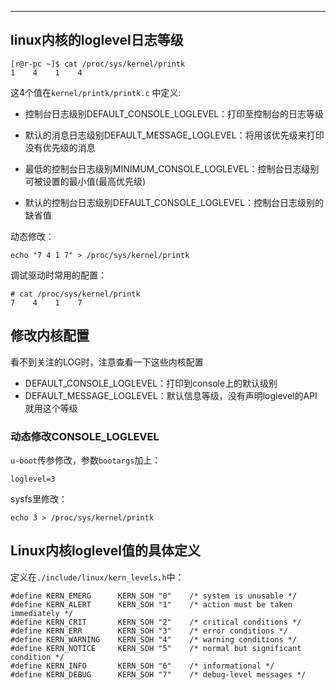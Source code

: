 

---

## linux内核的loglevel日志等级

```
[r@r-pc ~]$ cat /proc/sys/kernel/printk
1    4    1    4
```

这4个值在`kernel/printk/printk.c` 中定义:

* 控制台日志级别DEFAULT_CONSOLE_LOGLEVEL：打印至控制台的日志等级

* 默认的消息日志级别DEFAULT_MESSAGE_LOGLEVEL：将用该优先级来打印没有优先级的消息

* 最低的控制台日志级别MINIMUM_CONSOLE_LOGLEVEL：控制台日志级别可被设置的最小值(最高优先级)

* 默认的控制台日志级别DEFAULT_CONSOLE_LOGLEVEL：控制台日志级别的缺省值

动态修改：

```
echo "7 4 1 7" > /proc/sys/kernel/printk
```

调试驱动时常用的配置：

```
# cat /proc/sys/kernel/printk
7    4    1    7
```

## 修改内核配置

看不到关注的LOG时，注意查看一下这些内核配置

- DEFAULT_CONSOLE_LOGLEVEL：打印到console上的默认级别
- DEFAULT_MESSAGE_LOGLEVEL：默认信息等级，没有声明loglevel的API就用这个等级

### 动态修改CONSOLE_LOGLEVEL

`u-boot`传参修改，参数`bootargs`加上：

```
loglevel=3
```

sysfs里修改：

```
echo 3 > /proc/sys/kernel/printk
```



## Linux内核loglevel值的具体定义

定义在`./include/linux/kern_levels.h`中：

```
#define KERN_EMERG      KERN_SOH "0"    /* system is unusable */
#define KERN_ALERT      KERN_SOH "1"    /* action must be taken immediately */
#define KERN_CRIT       KERN_SOH "2"    /* critical conditions */
#define KERN_ERR        KERN_SOH "3"    /* error conditions */
#define KERN_WARNING    KERN_SOH "4"    /* warning conditions */
#define KERN_NOTICE     KERN_SOH "5"    /* normal but significant condition */
#define KERN_INFO       KERN_SOH "6"    /* informational */
#define KERN_DEBUG      KERN_SOH "7"    /* debug-level messages */
```
